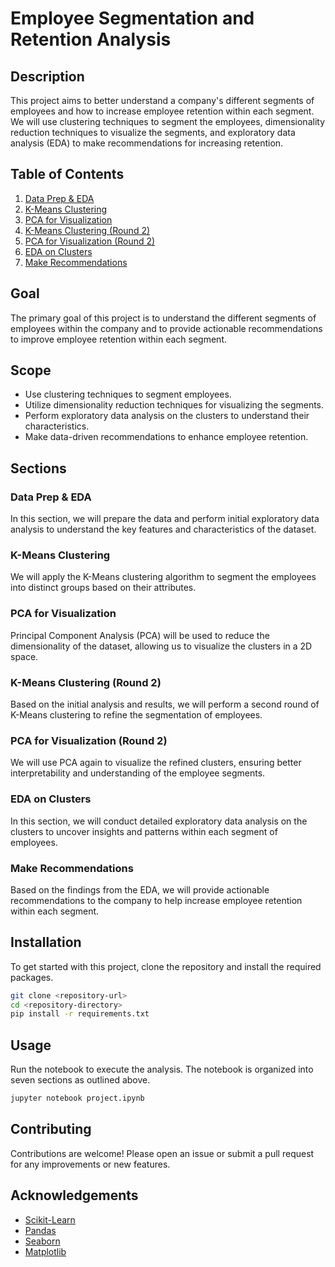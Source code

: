 # Employee Segmentation and Retention Analysis

## Description

This project aims to better understand a company's different segments of employees and how to increase employee retention within each segment. We will use clustering techniques to segment the employees, dimensionality reduction techniques to visualize the segments, and exploratory data analysis (EDA) to make recommendations for increasing retention.

## Table of Contents

1. [Data Prep & EDA](#data-prep--eda)
2. [K-Means Clustering](#k-means-clustering)
3. [PCA for Visualization](#pca-for-visualization)
4. [K-Means Clustering (Round 2)](#k-means-clustering-round-2)
5. [PCA for Visualization (Round 2)](#pca-for-visualization-round-2)
6. [EDA on Clusters](#eda-on-clusters)
7. [Make Recommendations](#make-recommendations)

## Goal

The primary goal of this project is to understand the different segments of employees within the company and to provide actionable recommendations to improve employee retention within each segment.

## Scope

- Use clustering techniques to segment employees.
- Utilize dimensionality reduction techniques for visualizing the segments.
- Perform exploratory data analysis on the clusters to understand their characteristics.
- Make data-driven recommendations to enhance employee retention.

## Sections

### Data Prep & EDA

In this section, we will prepare the data and perform initial exploratory data analysis to understand the key features and characteristics of the dataset.

### K-Means Clustering

We will apply the K-Means clustering algorithm to segment the employees into distinct groups based on their attributes.

### PCA for Visualization

Principal Component Analysis (PCA) will be used to reduce the dimensionality of the dataset, allowing us to visualize the clusters in a 2D space.

### K-Means Clustering (Round 2)

Based on the initial analysis and results, we will perform a second round of K-Means clustering to refine the segmentation of employees.

### PCA for Visualization (Round 2)

We will use PCA again to visualize the refined clusters, ensuring better interpretability and understanding of the employee segments.

### EDA on Clusters

In this section, we will conduct detailed exploratory data analysis on the clusters to uncover insights and patterns within each segment of employees.

### Make Recommendations

Based on the findings from the EDA, we will provide actionable recommendations to the company to help increase employee retention within each segment.

## Installation

To get started with this project, clone the repository and install the required packages.

```bash
git clone <repository-url>
cd <repository-directory>
pip install -r requirements.txt
```

## Usage

Run the notebook to execute the analysis. The notebook is organized into seven sections as outlined above.

```bash
jupyter notebook project.ipynb
```

## Contributing

Contributions are welcome! Please open an issue or submit a pull request for any improvements or new features.

## Acknowledgements

- [Scikit-Learn](https://scikit-learn.org/)
- [Pandas](https://pandas.pydata.org/)
- [Seaborn](https://seaborn.pydata.org/)
- [Matplotlib](https://matplotlib.org/)

